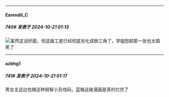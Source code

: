 ﻿
*****

####  Earendil_C  
##### 740#       发表于 2024-10-21 01:13

<img src="https://static.saraba1st.com/image/smiley/face2017/067.png" referrerpolicy="no-referrer">虽然这话好甜，但这画工是已经彻底劣化成倒三角了，学姐怒颜那一张也太搞笑了

*****

####  azbhg1  
##### 741#       发表于 2024-10-21 01:17

男女主这边也搞这种弱智小丑戏码，蓝箱这破漫画是真的烂完了

